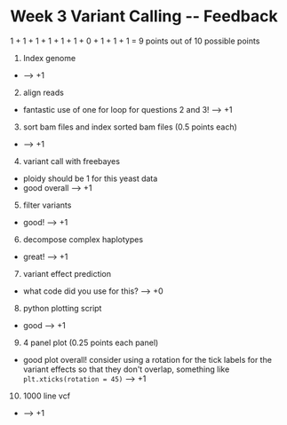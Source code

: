 # Week 3 Variant Calling -- Feedback

1 + 1 + 1 + 1 + 1 + 1 + 0 + 1 + 1 + 1 = 9 points out of 10 possible points

1. Index genome

  * --> +1

2. align reads

  * fantastic use of one for loop for questions 2 and 3! --> +1

3. sort bam files and index sorted bam files (0.5 points each)

  * --> +1

4. variant call with freebayes

  * ploidy should be 1 for this yeast data
  * good overall --> +1

5. filter variants

  * good! --> +1

6. decompose complex haplotypes

  * great! --> +1

7. variant effect prediction

  * what code did you use for this? --> +0

8. python plotting script

  * good --> +1

9. 4 panel plot (0.25 points each panel)

  * good plot overall! consider using a rotation for the tick labels for the variant effects so that they don't overlap, something like `plt.xticks(rotation = 45)` --> +1

10. 1000 line vcf

  * --> +1
